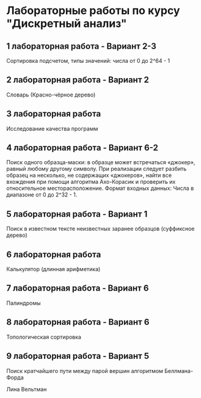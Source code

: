 # Лабораторные работы по курсу "Дискретный анализ"

## 1 лабораторная работа - Вариант 2-3
Сортировка подсчетом, типы значений: числа от 0 до 2^64 - 1

## 2 лабораторная работа - Вариант 2
Словарь (Красно-чёрное дерево)

## 3 лабораторная работа
Исследование качества программ

## 4 лабораторная работа - Вариант 6-2
Поиск одного образца-маски: в образце может встречаться «джокер», равный любому
другому символу. При реализации следует разбить образец на несколько,
не содержащих «джокеров», найти все вхождения при помощи алгоритма Ахо-Корасик
и проверить их относительное месторасположение.
Формат входных данных: Числа в диапазоне от 0 до 2^32 - 1.

## 5 лабораторная работа - Вариант 1
Поиск в известном тексте неизвестных заранее образцов (суффиксное дерево)

## 6 лабораторная работа
Калькулятор (длинная арифметика)

## 7 лабораторная работа - Вариант 6
Палиндромы

## 8 лабораторная работа - Вариант 6
Топологическая сортировка

## 9 лабораторная работа - Вариант 5
Поиск кратчайшего пути между парой вершин алгоритмом Беллмана-Форда

Лина Вельтман
